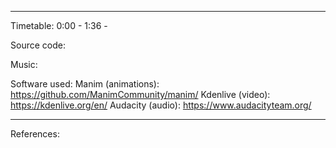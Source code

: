 <what the video is about>

------------------

Timetable:
0:00 - <something>
1:36 - <something else>

Source code:
<link to blob in this repository>

Music:
<credit>

Software used:
Manim (animations): https://github.com/ManimCommunity/manim/
Kdenlive (video):   https://kdenlive.org/en/
Audacity (audio):   https://www.audacityteam.org/

------------------

References:
<things I used to make this video>
